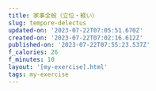 ```yaml
---
title: 家事全般（立位・軽い）
slug: tempore-delectus
updated-on: '2023-07-22T07:05:51.670Z'
created-on: '2023-07-22T07:02:16.612Z'
published-on: '2023-07-22T07:55:23.537Z'
f_calories: 26
f_minutes: 10
layout: '[my-exercise].html'
tags: my-exercise
---
```



